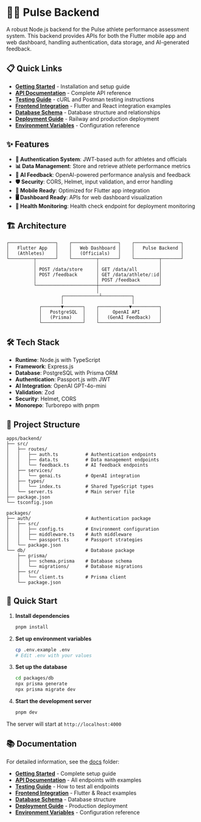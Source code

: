 # 🏃‍♂️ Pulse Backend

A robust Node.js backend for the Pulse athlete performance assessment system. This backend provides APIs for both the Flutter mobile app and web dashboard, handling authentication, data storage, and AI-generated feedback.

## 📋 Quick Links

- **[Getting Started](docs/getting-started.md)** - Installation and setup guide
- **[API Documentation](docs/api-documentation.md)** - Complete API reference
- **[Testing Guide](docs/testing-guide.md)** - cURL and Postman testing instructions
- **[Frontend Integration](docs/frontend-integration.md)** - Flutter and React integration examples
- **[Database Schema](docs/database-schema.md)** - Database structure and relationships
- **[Deployment Guide](docs/deployment.md)** - Railway and production deployment
- **[Environment Variables](docs/environment-variables.md)** - Configuration reference

## ✨ Features

- **🔐 Authentication System**: JWT-based auth for athletes and officials
- **📊 Data Management**: Store and retrieve athlete performance metrics
- **🤖 AI Feedback**: OpenAI-powered performance analysis and feedback
- **🛡️ Security**: CORS, Helmet, input validation, and error handling
- **📱 Mobile Ready**: Optimized for Flutter app integration
- **🖥️ Dashboard Ready**: APIs for web dashboard visualization
- **🏥 Health Monitoring**: Health check endpoint for deployment monitoring

## 🏗️ Architecture

```
┌─────────────────┐    ┌─────────────────┐    ┌─────────────────┐
│   Flutter App   │    │   Web Dashboard │    │   Pulse Backend │
│   (Athletes)    │    │   (Officials)   │    │                 │
└─────────┬───────┘    └─────────┬───────┘    └─────────┬───────┘
          │                      │                      │
          │ POST /data/store     │ GET /data/all        │
          │ POST /feedback       │ GET /data/athlete/:id│
          │                      │ POST /feedback       │
          └──────────────────────┼──────────────────────┘
                                 │
                    ┌─────────────┴───────────┐
                    │                         │
            ┌───────▼───────┐    ┌───────────▼──────────┐
            │   PostgreSQL  │    │     OpenAI API       │
            │   (Prisma)    │    │   (GenAI Feedback)   │
            └───────────────┘    └──────────────────────┘
```

## 🛠️ Tech Stack

- **Runtime**: Node.js with TypeScript
- **Framework**: Express.js
- **Database**: PostgreSQL with Prisma ORM
- **Authentication**: Passport.js with JWT
- **AI Integration**: OpenAI GPT-4o-mini
- **Validation**: Zod
- **Security**: Helmet, CORS
- **Monorepo**: Turborepo with pnpm

## 📁 Project Structure

```
apps/backend/
├── src/
│   ├── routes/
│   │   ├── auth.ts          # Authentication endpoints
│   │   ├── data.ts          # Data management endpoints
│   │   └── feedback.ts      # AI feedback endpoints
│   ├── services/
│   │   └── genai.ts         # OpenAI integration
│   ├── types/
│   │   └── index.ts         # Shared TypeScript types
│   └── server.ts            # Main server file
├── package.json
└── tsconfig.json

packages/
├── auth/                    # Authentication package
│   ├── src/
│   │   ├── config.ts        # Environment configuration
│   │   ├── middleware.ts    # Auth middleware
│   │   └── passport.ts      # Passport strategies
│   └── package.json
└── db/                      # Database package
    ├── prisma/
    │   ├── schema.prisma    # Database schema
    │   └── migrations/      # Database migrations
    ├── src/
    │   └── client.ts        # Prisma client
    └── package.json
```

## 🚀 Quick Start

1. **Install dependencies**
   ```bash
   pnpm install
   ```

2. **Set up environment variables**
   ```bash
   cp .env.example .env
   # Edit .env with your values
   ```

3. **Set up the database**
   ```bash
   cd packages/db
   npx prisma generate
   npx prisma migrate dev
   ```

4. **Start the development server**
   ```bash
   pnpm dev
   ```

The server will start at `http://localhost:4000`

## 📚 Documentation

For detailed information, see the [docs](docs/) folder:

- **[Getting Started](docs/getting-started.md)** - Complete setup guide
- **[API Documentation](docs/api-documentation.md)** - All endpoints with examples
- **[Testing Guide](docs/testing-guide.md)** - How to test all endpoints
- **[Frontend Integration](docs/frontend-integration.md)** - Flutter & React examples
- **[Database Schema](docs/database-schema.md)** - Database structure
- **[Deployment Guide](docs/deployment.md)** - Production deployment
- **[Environment Variables](docs/environment-variables.md)** - Configuration reference

